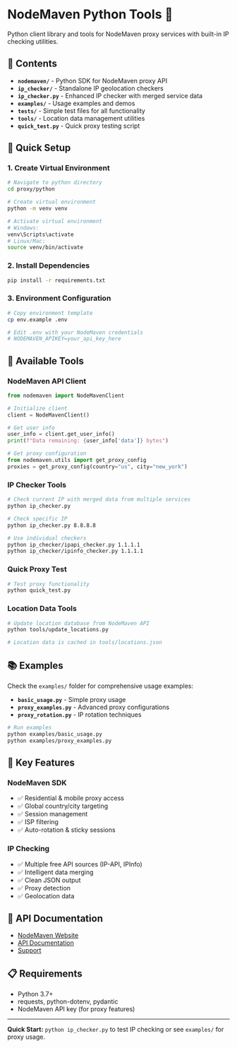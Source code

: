 # NodeMaven Python Tools 🐍

Python client library and tools for NodeMaven proxy services with built-in IP checking utilities.

## 📁 Contents

- **`nodemaven/`** - Python SDK for NodeMaven proxy API
- **`ip_checker/`** - Standalone IP geolocation checkers
- **`ip_checker.py`** - Enhanced IP checker with merged service data
- **`examples/`** - Usage examples and demos
- **`tests/`** - Simple test files for all functionality
- **`tools/`** - Location data management utilities
- **`quick_test.py`** - Quick proxy testing script

## 🚀 Quick Setup

### 1. Create Virtual Environment

```bash
# Navigate to python directory
cd proxy/python

# Create virtual environment
python -m venv venv

# Activate virtual environment
# Windows:
venv\Scripts\activate
# Linux/Mac:
source venv/bin/activate
```

### 2. Install Dependencies

```bash
pip install -r requirements.txt
```

### 3. Environment Configuration

```bash
# Copy environment template
cp env.example .env

# Edit .env with your NodeMaven credentials
# NODEMAVEN_APIKEY=your_api_key_here
```

## 🔧 Available Tools

### NodeMaven API Client

```python
from nodemaven import NodeMavenClient

# Initialize client
client = NodeMavenClient()

# Get user info
user_info = client.get_user_info()
print(f"Data remaining: {user_info['data']} bytes")

# Get proxy configuration
from nodemaven.utils import get_proxy_config
proxies = get_proxy_config(country="us", city="new_york")
```

### IP Checker Tools

```bash
# Check current IP with merged data from multiple services
python ip_checker.py

# Check specific IP
python ip_checker.py 8.8.8.8

# Use individual checkers
python ip_checker/ipapi_checker.py 1.1.1.1
python ip_checker/ipinfo_checker.py 1.1.1.1
```

### Quick Proxy Test

```bash
# Test proxy functionality
python quick_test.py
```

### Location Data Tools

```bash
# Update location database from NodeMaven API
python tools/update_locations.py

# Location data is cached in tools/locations.json
```

## 📚 Examples

Check the `examples/` folder for comprehensive usage examples:

- **`basic_usage.py`** - Simple proxy usage
- **`proxy_examples.py`** - Advanced proxy configurations  
- **`proxy_rotation.py`** - IP rotation techniques

```bash
# Run examples
python examples/basic_usage.py
python examples/proxy_examples.py
```

## 🎯 Key Features

### NodeMaven SDK
- ✅ Residential & mobile proxy access
- ✅ Global country/city targeting
- ✅ Session management 
- ✅ ISP filtering
- ✅ Auto-rotation & sticky sessions

### IP Checking
- ✅ Multiple free API sources (IP-API, IPInfo)
- ✅ Intelligent data merging
- ✅ Clean JSON output
- ✅ Proxy detection
- ✅ Geolocation data

## 🔗 API Documentation

- [NodeMaven Website](https://nodemaven.com?utm_source=github&utm_medium=github_post&utm_campaign=developer_outreach&utm_content=python_readme)
- [API Documentation](https://nodemaven.com?utm_source=github&utm_medium=github_post&utm_campaign=developer_outreach&utm_content=python_api_docs)
- [Support](https://nodemaven.com?utm_source=github&utm_medium=github_post&utm_campaign=developer_outreach&utm_content=python_support)

## 📋 Requirements

- Python 3.7+
- requests, python-dotenv, pydantic
- NodeMaven API key (for proxy features)

---

**Quick Start:** `python ip_checker.py` to test IP checking or see `examples/` for proxy usage.
